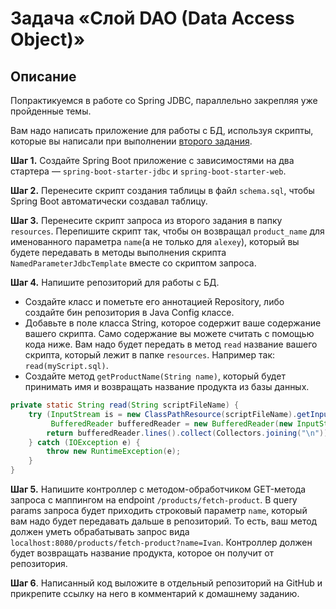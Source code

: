 # Задача «Слой DAO (Data Access Object)»

## Описание

Попрактикуемся в работе со Spring JDBC, параллельно закрепляя уже пройденные темы.

Вам надо написать приложение для работы с БД, используя скрипты, которые вы написали при
выполнении [второго задания](../../sql-agg/task/README.md).

**Шаг 1.** Создайте Spring Boot приложение с зависимостями на два стартера — `spring-boot-starter-jdbc`
и `spring-boot-starter-web`.

**Шаг 2.** Перенесите скрипт создания таблицы в файл `schema.sql`, чтобы Spring Boot автоматически создавал таблицу.

**Шаг 3.** Перенесите скрипт запроса из второго задания в папку `resources`. Перепишите скрипт так, чтобы он
возвращал `product_name` для именованного параметра `name`(а не только для `alexey`), который вы будете передавать в
методы выполнения скрипта `NamedParameterJdbcTemplate` вместе со скриптом запроса.

**Шаг 4.** Напишите репозиторий для работы с БД.

- Создайте класс и пометьте его аннотацией Repository, либо создайте бин репозитория в Java Config классе.
- Добавьте в поле класса String, которое содержит ваше содержание вашего скрипта. Само содержание вы можете считать с
  помощью кода ниже. Вам надо будет передать в метод `read` название вашего скрипта, который лежит в папке `resources`.
  Например так: `read(myScript.sql)`.
- Создайте метод `getProductName(String name)`, который будет принимать имя и возвращать название продукта из базы
  данных.

```java
private static String read(String scriptFileName) {
    try (InputStream is = new ClassPathResource(scriptFileName).getInputStream();
         BufferedReader bufferedReader = new BufferedReader(new InputStreamReader(is))) {
        return bufferedReader.lines().collect(Collectors.joining("\n"));
    } catch (IOException e) {
        throw new RuntimeException(e);
    }
}
``` 

**Шаг 5.** Напишите контроллер с методом-обработчиком GET-метода запроса с маппингом на
endpoint `/products/fetch-product`. В query params запроса будет приходить строковый параметр `name`, который вам надо
будет передавать дальше в репозиторий. То есть, ваш метод должен уметь обрабатывать запрос
вида `localhost:8080/products/fetch-product?name=Ivan`.
Контроллер должен будет возвращать название продукта, которое он получит от репозитория.

**Шаг 6**. Написанный код выложите в отдельный репозиторий на GitHub и прикрепите ссылку на него в комментарий к
домашнему заданию.